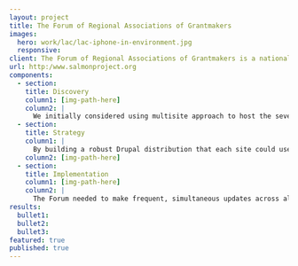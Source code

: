 ```yaml
---
layout: project
title: The Forum of Regional Associations of Grantmakers
images:
  hero: work/lac/lac-iphone-in-environment.jpg
  responsive:
client: The Forum of Regional Associations of Grantmakers is a national network comprised of thirty-four geographically-based professional associations with staff sizes ranging from one to twenty plus. Seventeen of these associations share a similar technology platform. The Forum wanted to transition to a more open and flexible system rather than maintain this highly-custom content management solution. That’s where ThinkShout came in. After careful consideration, we ultimately recommended Pantheon One -- the only solution that allows a network of nonprofits to roll out a custom-built shared Drupal distribution -- as a platform.
url: http:/www.salmonproject.org
components:
  - section:
    title: Discovery
    column1: [img-path-here]
    column2: |
      We initially considered using multisite approach to host the seventeen sites, but were concerned about the customization and update difficulties we’d face with that platform. In the end, Pantheon One won out.  
  - section:
    title: Strategy
    column1: |
      By building a robust Drupal distribution that each site could use, every member started off with the same tools for uniformity and ease of use. This not only cut down on cost, but still allowed for expansion if the association or individual members ever needed more advanced utilities. Lastly, we also introduced a brand new version of the Salesforce integration suite, which allowed for seamless, quick updates.  
    column2: [img-path-here]
  - section:
    title: Implementation
    column1: [img-path-here]
    column2: |
      The Forum needed to make frequent, simultaneous updates across all sites, so we needed to go with a toolset that would allow for quick changes with minimal downtime. Each member organization had the capability to customize the look and feel of their site while being empowered to make changes and updates according to their own timeline.
results:
  bullet1: 
  bullet2: 
  bullet3: 
featured: true
published: true
---
```



